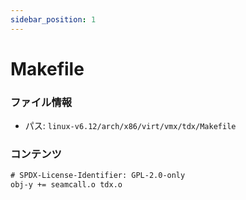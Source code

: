 ```yaml
---
sidebar_position: 1
---
```

# Makefile

### ファイル情報

- パス: `linux-v6.12/arch/x86/virt/vmx/tdx/Makefile`

### コンテンツ

```txt
# SPDX-License-Identifier: GPL-2.0-only
obj-y += seamcall.o tdx.o

```
